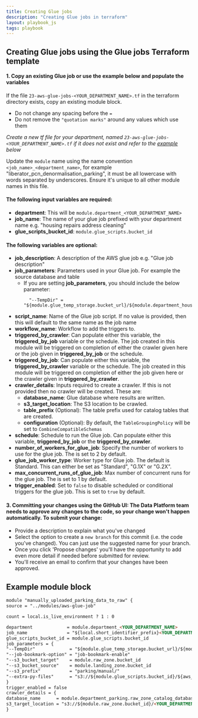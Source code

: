 ```yaml
---
title: Creating Glue jobs
description: "Creating Glue jobs in terraform"
layout: playbook_js
tags: playbook
---
```


## Creating Glue jobs using the Glue jobs Terraform template

#### 1. Copy an existing Glue job or use the example below and populate the variables
If the file `23-aws-glue-jobs-<YOUR_DEPARTMENT_NAME>.tf` in the terraform directory exists, copy an existing module block. 

- Do not change any spacing before the `=`
- Do not remove the `"quotation marks"` around any values which use them

_Create a new tf file for your department, named `23-aws-glue-jobs-<YOUR_DEPARTMENT_NAME>.tf` if it does not exist and refer to the [example](#example-module-block) below_

Update the `module` name using the name convention `<job_name>_<department_name>`, for example "liberator_pcn_denormalisation_parking", it must be all lowercase with words separated by underscores. Ensure it's unique to all other module names in this file.

#### The following input variables are required:
- __department__: This will be `module.department_<YOUR_DEPARTMENT_NAME>`
- __job_name__: The name of your glue job prefixed with your department name e.g. "housing repairs address cleaning"
- __glue_scripts_bucket_id__: `module.glue_scripts.bucket_id`

#### The following variables are optional:
- __job_description__: A description of the AWS glue job e.g. "Glue job description"
- __job_parameters__: Parameters used in your Glue job. For example the source database and table
    - If you are setting __job_parameters__, you should include the below parameter:
      ```
        "--TempDir" = "${module.glue_temp_storage.bucket_url}/${module.department_housing_repairs.identifier}/"
        ```
- __script_name__: Name of the Glue job script. If no value is provided, then this will default to the same name as the job name
- __workflow_name__: Workflow to add the triggers to.
- __triggered_by_crawler__: Can populate either this variable, the __triggered_by_job__ variable or the schedule.
  The job created in this module will be triggered on completion of either
  the crawler given here or the job given in __triggered_by_job__ or the schedule.
- __triggered_by_job__: Can populate either this variable, the __triggered_by_crawler__ variable or the schedule.
  The job created in this module will be triggered on completion of either
  the job given here or the crawler given in __triggered_by_crawler__.
- __crawler_details__: Inputs required to create a crawler. If this is not provided then no crawler will be created. These are:
    - __database_name__: Glue database where results are written. 
    - __s3_target_location__: The S3 location to be crawled.
    - __table_prefix__ (Optional): The table prefix used for catalog tables that are created.
    - __configuration__ (Optional): By default, the `TableGroupingPolicy` will be set to `CombineCompatibleSchemas`  
- __schedule__: Schedule to run the Glue job. Can populate either this variable, __triggered_by_job__ or the __triggered_by_crawler__. 
- __number_of_workers_for_glue_job__: Specify the number of workers to use for the glue job. The is set to 2 by default.
- __glue_job_worker_type__: Worker type for Glue job. The default is Standard. This can either be set as "Standard", "G.1X" or "G.2X". 
- __max_concurrent_runs_of_glue_job__: Max number of concurrent runs for the glue job. The is set to 1 by default.
- __trigger_enabled__: Set to `false` to disable scheduled or conditional triggers for the glue job. This is set to `true` by default.

#### 3. Committing your changes using the GitHub UI: The Data Platform team needs to approve any changes to the code, so your change won't happen automatically. To submit your change:
  - Provide a description to explain what you've changed
  - Select the option to create a `new branch` for this commit (i.e. the code you've changed). You can just use the suggested name for your branch.
  - Once you click 'Propose changes' you'll have the opportunity to add even more detail if needed before submitted for review.
  - You'll receive an email to confirm that your changes have been approved.

## Example module block
```markdown
module "manually_uploaded_parking_data_to_raw" {
source = "../modules/aws-glue-job"

count = local.is_live_environment ? 1 : 0

department             = module.department_<YOUR_DEPARTMENT_NAME>
job_name               = "${local.short_identifier_prefix}<YOUR_DEPARTMENT_NAME> <GLUE_JOB_NAME>"
glue_scripts_bucket_id = module.glue_scripts.bucket_id
job_parameters = {
"--TempDir"             = "${module.glue_temp_storage.bucket_url}/${module.department_housing_repairs.identifier}/"
"--job-bookmark-option" = "job-bookmark-enable"
"--s3_bucket_target"    = module.raw_zone.bucket_id
"--s3_bucket_source"    = module.landing_zone.bucket_id
"--s3_prefix"           = "parking/manual/"
"--extra-py-files"      = "s3://${module.glue_scripts.bucket_id}/${aws_s3_bucket_object.helpers.key}"
}
trigger_enabled = false
crawler_details = {
database_name      = module.department_parking.raw_zone_catalog_database_name
s3_target_location = "s3://${module.raw_zone.bucket_id}/<YOUR_DEPARTMENT_NAME>/"
}
```